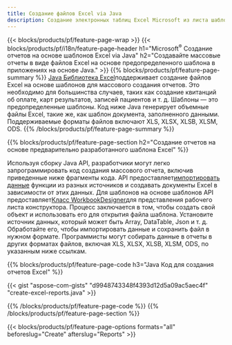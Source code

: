 ```yaml
---
title: Создание файлов Excel via Java
description: Создание электронных таблиц Excel Microsoft из листа шаблона с использованием библиотеки электронных таблиц Java
---
```

{{< blocks/products/pf/feature-page-wrap >}}
{{< blocks/products/pf/i18n/feature-page-header h1="Microsoft<sup>&reg;</sup> Создание отчетов на основе шаблонов Excel via Java" h2="Создавайте массовые отчеты в виде файлов Excel на основе предопределенного шаблона в приложениях на основе Java." >}}
{{% blocks/products/pf/feature-page-summary %}}
[Java Библиотека Excel](/cells/ru/java/)поддерживает создание файлов Excel на основе шаблонов для массового создания отчетов. Это необходимо для большинства случаев, таких как создание квитанций об оплате, карт результатов, записей пациентов и т. д. Шаблоны — это предопределенные шаблоны. Код ниже Java генерирует объемные файлы Excel, такие же, как шаблон документа, заполненного данными. Поддерживаемые форматы файлов включают XLS, XLSX, XLSB, XLSM, ODS.
{{% /blocks/products/pf/feature-page-summary %}}

{{% blocks/products/pf/feature-page-section h2="Создание отчетов на основе предварительно разработанного шаблона Excel" %}}

 Используя сборку Java API, разработчики могут легко запрограммировать код создания массового отчета, включив приведенные ниже фрагменты кода. API предоставляет[импортировать данные](https://docs.aspose.com/cells/java/import-and-export-data/) функции из разных источников и создавать документы Excel в зависимости от этих данных. Для шаблонов на основе шаблонов API предоставляет[Класс WorkbookDesigner](https://reference.aspose.com/cells/java/com.aspose.cells/WorkbookDesigner)для представления рабочего листа конструктора. Процесс заключается в том, чтобы создать свой объект и использовать его для открытия файла шаблона. Установите источник данных, который может быть Array, DataTable, Json и т. д. Обработайте его, чтобы импортировать данные и сохранить файл в нужном формате. Программисты могут собирать данные в отчеты в других форматах файлов, включая XLS, XLSX, XLSB, XLSM, ODS, по указанным ниже ссылкам.



{{% blocks/products/pf/feature-page-code h3="Java Код для создания отчетов Excel" %}}

{{< gist "aspose-com-gists" "d9948743348f4393d12d5a09ac5aec4f" "create-excel-reports.java" >}}

{{% /blocks/products/pf/feature-page-code %}}
{{% /blocks/products/pf/feature-page-section %}}

{{< blocks/products/pf/feature-page-options formats="all" beforeslug="Create" afterslug="Reports" >}}
